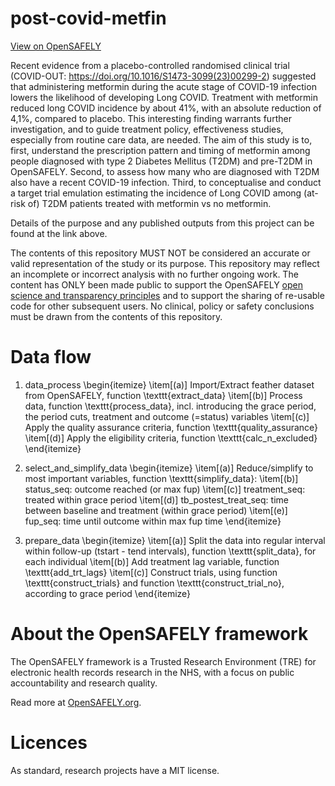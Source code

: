 # post-covid-metfin

[View on OpenSAFELY](https://jobs.opensafely.org/repo/https%253A%252F%252Fgithub.com%252Fopensafely%252Fpost-covid-metfin)

Recent evidence from a placebo-controlled randomised clinical trial (COVID-OUT: https://doi.org/10.1016/S1473-3099(23)00299-2) suggested that administering metformin during the acute stage of COVID-19 infection lowers the likelihood of developing Long COVID. Treatment with metformin reduced long COVID incidence by about 41%, with an absolute reduction of 4,1%, compared to placebo. This interesting finding warrants further investigation, and to guide treatment policy, effectiveness studies, especially from routine care data, are needed. 
The aim of this study is to, first, understand the prescription pattern and timing of metformin among people diagnosed with type 2 Diabetes Mellitus (T2DM) and pre-T2DM in OpenSAFELY. Second, to assess how many who are diagnosed with T2DM also have a recent COVID-19 infection. Third, to conceptualise and conduct a target trial emulation estimating the incidence of Long COVID among (at-risk of) T2DM patients treated with metformin vs no metformin.

Details of the purpose and any published outputs from this project can be found at the link above.

The contents of this repository MUST NOT be considered an accurate or valid representation of the study or its purpose. 
This repository may reflect an incomplete or incorrect analysis with no further ongoing work.
The content has ONLY been made public to support the OpenSAFELY [open science and transparency principles](https://www.opensafely.org/about/#contributing-to-best-practice-around-open-science) and to support the sharing of re-usable code for other subsequent users.
No clinical, policy or safety conclusions must be drawn from the contents of this repository.

# Data flow
1. data_process
\begin{itemize}
\item[(a)] Import/Extract feather dataset from OpenSAFELY, function \texttt{extract_data}
\item[(b)] Process data, function \texttt{process_data}, incl. introducing the grace period, the period cuts, treatment and outcome (=status) variables
\item[(c)] Apply the quality assurance criteria, function \texttt{quality_assurance}
\item[(d)] Apply the eligibility criteria, function \texttt{calc_n_excluded}
\end{itemize}

2. select_and_simplify_data
\begin{itemize}
\item[(a)] Reduce/simplify to most important variables, function \texttt{simplify_data}:
\item[(b)] status_seq: outcome reached (or max fup)
\item[(c)] treatment_seq: treated within grace period
\item[(d)] tb_postest_treat_seq: time between baseline and treatment (within grace period)
\item[(e)] fup_seq: time until outcome within max fup time
\end{itemize}

3. prepare_data
\begin{itemize}
\item[(a)] Split the data into regular interval within follow-up (tstart - tend intervals), function \texttt{split_data}, for each individual
\item[(b)] Add treatment lag variable, function \texttt{add_trt_lags}
\item[(c)] Construct trials, using function \texttt{construct_trials} and function \texttt{construct_trial_no}, according to grace period
\end{itemize}

# About the OpenSAFELY framework

The OpenSAFELY framework is a Trusted Research Environment (TRE) for electronic
health records research in the NHS, with a focus on public accountability and
research quality.

Read more at [OpenSAFELY.org](https://opensafely.org).

# Licences
As standard, research projects have a MIT license. 
